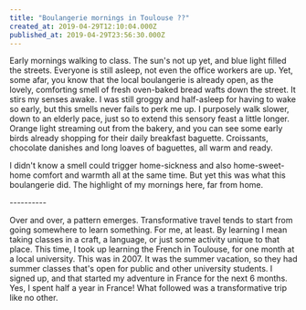 ```yaml
---
title: "Boulangerie mornings in Toulouse ??"
created_at: 2019-04-29T12:10:04.000Z
published_at: 2019-04-29T23:56:30.000Z
---
```

Early mornings walking to class. The sun's not up yet, and blue light filled the streets. Everyone is still asleep, not even the office workers are up. Yet, some afar, you know that the local boulangerie is already open, as the lovely, comforting smell of fresh oven-baked bread wafts down the street. It stirs my senses awake. I was still groggy and half-asleep for having to wake so early, but this smells never fails to perk me up. I purposely walk slower, down to an elderly pace, just so to extend this sensory feast a little longer. Orange light streaming out from the bakery, and you can see some early birds already shopping for their daily breakfast baguette. Croissants, chocolate danishes and long loaves of baguettes, all warm and ready.

  

I didn't know a smell could trigger home-sickness and also home-sweet-home comfort and warmth all at the same time. But yet this was what this boulangerie did. The highlight of my mornings here, far from home.   

  

\----------

  

Over and over, a pattern emerges. Transformative travel tends to start from going somewhere to learn something. For me, at least. By learning I mean taking classes in a craft, a language, or just some activity unique to that place. This time, I took up learning the French in Toulouse, for one month at a local university. This was in 2007. It was the summer vacation, so they had summer classes that's open for public and other university students. I signed up, and that started my adventure in France for the next 6 months. Yes, I spent half a year in France! What followed was a transformative trip like no other.
